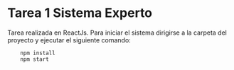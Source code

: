 # Tarea 1 Sistema Experto

Tarea realizada en ReactJs.
Para iniciar el sistema dirigirse a la carpeta del proyecto y ejecutar el siguiente comando:

```
    npm install
    npm start
    
```